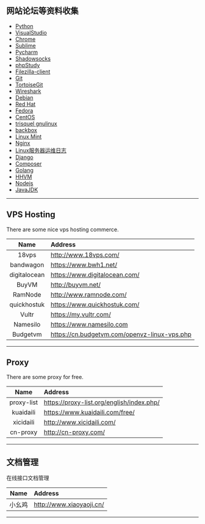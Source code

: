 
## 网站论坛等资料收集

* [Python](https://www.python.org/)
* [VisualStudio](https://www.visualstudio.com/zh-hans/downloads)
* [Chrome](http://www.google.cn/chrome/browser/desktop/)
* [Sublime](https://www.sublimetext.com/)
* [Pycharm](https://www.jetbrains.com/pycharm/?fromMenu)
* [Shadowsocks](https://github.com/shadowsocks/shadowsocks-windows/releases)
* [phpStudy](http://www.phpstudy.net/)
* [Filezilla-client](https://filezilla-project.org/download.php?type=client)
* [Git](https://git-scm.com/downloads)
* [TortoiseGit](https://tortoisegit.org/download/)
* [Wireshark](https://www.wireshark.org/download.html)
* [Debian](https://www.debian.org/)
* [Red Hat](http://www.redhat.com/)
* [Fedora](https://getfedora.org/)
* [CentOS](https://www.centos.org/)
* [trisquel gnulinux](https://trisquel.info/)
* [backbox](https://www.backbox.org/)
* [Linux Mint](http://www.linuxmint.com/)
* [Nginx](http://nginx.org/)
* [Linux服务器运维日志](https://www.centos.bz/)
* [Django](https://www.djangoproject.com/download/)
* [Composer](http://www.phpcomposer.com/)
* [Golang](https://golang.org/)
* [HHVM](http://www.hhvm.org/)
* [Nodejs](http://nodejs.cn/)
* [JavaJDK](http://www.oracle.com/technetwork/cn/java/javase/downloads/jdk8-downloads-2133151-zhs.html)
---
## VPS Hosting
There are some nice vps hosting commerce.

| Name | Address |
| :--: | :------ |
| 18vps | <http://www.18vps.com/> |
| bandwagon | <https://www.bwh1.net/> |
| digitalocean | <https://www.digitalocean.com/> |
| BuyVM | <http://buyvm.net/> |
| RamNode | <http://www.ramnode.com/> |
| quickhostuk | <https://www.quickhostuk.com/> |
| Vultr | https://my.vultr.com/ |
| Namesilo | https://www.namesilo.com |
| Budgetvm | https://cn.budgetvm.com/openvz-linux-vps.php |
---
## Proxy
There are some proxy for free.

| Name | Address |
| :--: | :------ |
| proxy-list | <https://proxy-list.org/english/index.php/> |
| kuaidaili | https://www.kuaidaili.com/free/ |
| xicidaili | <http://www.xicidaili.com/> |
| cn-proxy | <http://cn-proxy.com/> |
---
## 文档管理
在线接口文档管理

| Name | Address |
| :--: | :------ |
| 小幺鸡 | <http://www.xiaoyaoji.cn/> |
---
